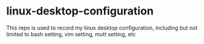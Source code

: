 # linux-desktop-configuration
This repo is used to record my linux desktop configuration, including but not limited to bash setting, vim setting, mutt setting, etc
